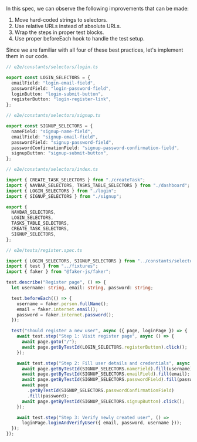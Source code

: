 In this spec, we can observe the following improvements that can be made:

1. Move hard-coded strings to selectors.
2. Use relative URLs instead of absolute URLs.
3. Wrap the steps in proper test blocks.
4. Use proper beforeEach hook to handle the test setup.

Since we are familiar with all four of these best practices, let's implement
them in our code.

```ts
// e2e/constants/selectors/login.ts

export const LOGIN_SELECTORS = {
  emailField: "login-email-field",
  passwordField: "login-password-field",
  loginButton: "login-submit-button",
  registerButton: "login-register-link",
};
```

```ts
// e2e/constants/selectors/signup.ts

export const SIGNUP_SELECTORS = {
  nameField: "signup-name-field",
  emailField: "signup-email-field",
  passwordField: "signup-password-field",
  passwordConfirmationField: "signup-password-confirmation-field",
  signupButton: "signup-submit-button",
};
```

```ts
// e2e/constants/selectors/index.ts

import { CREATE_TASK_SELECTORS } from "./createTask";
import { NAVBAR_SELECTORS, TASKS_TABLE_SELECTORS } from "./dashboard";
import { LOGIN_SELECTORS } from "./login";
import { SIGNUP_SELECTORS } from "./signup";

export {
  NAVBAR_SELECTORS,
  LOGIN_SELECTORS,
  TASKS_TABLE_SELECTORS,
  CREATE_TASK_SELECTORS,
  SIGNUP_SELECTORS,
};
```

```ts
// e2e/tests/register.spec.ts

import { LOGIN_SELECTORS, SIGNUP_SELECTORS } from "../constants/selectors";
import { test } from "../fixtures";
import { faker } from "@faker-js/faker";

test.describe("Register page", () => {
  let username: string, email: string, password: string;

  test.beforeEach(() => {
    username = faker.person.fullName();
    email = faker.internet.email();
    password = faker.internet.password();
  });

  test("should register a new user", async ({ page, loginPage }) => {
    await test.step("Step 1: Visit register page", async () => {
      await page.goto("/");
      await page.getByTestId(LOGIN_SELECTORS.registerButton).click();
    });

    await test.step("Step 2: Fill user details and credentials", async () => {
      await page.getByTestId(SIGNUP_SELECTORS.nameField).fill(username);
      await page.getByTestId(SIGNUP_SELECTORS.emailField).fill(email);
      await page.getByTestId(SIGNUP_SELECTORS.passwordField).fill(password);
      await page
        .getByTestId(SIGNUP_SELECTORS.passwordConfirmationField)
        .fill(password);
      await page.getByTestId(SIGNUP_SELECTORS.signupButton).click();
    });

    await test.step("Step 3: Verify newly created user", () =>
      loginPage.loginAndVerifyUser({ email, password, username }));
  });
});
```
